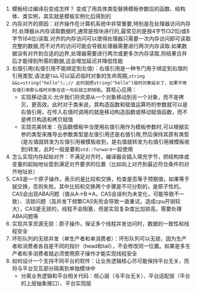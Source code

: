 1. 模板经过编译后变成怎样？
   变成了用具体类型替换模板参数后的函数、结构体、类实例，其实就是模板实例化后得到的
2. 内存对齐的原因：对齐操作在计算机系统中非常重要,特别是在处理器访问内存时.处理器从内存读取数据时,通常是按块进行的,最常见的是按4字节(32位)或8字节(64位)读取.对齐的内存访问可以使得处理器只需要一次内存访问即可读取完整的数据,而不对齐的访问可能会导致处理器需要进行两次内存读取.如果数据没有对齐到合适的边界,处理器需要进行两次或更多次内存读取,将结果合并后才能得到所需的数据,这会增加延迟并降低性能
3. 右值引用(右值引用不能绑定到左值)：右值引用是一种专门用于绑定到右值的引用类型,语法是`T&&`.可以延迟临时对象的生命周期,`string &&c=string("hello");;// 此时就把string("hello")临时对象延长了，如果不用右值引用那么临时对象在这一句后就立即销毁`。其核心应用：
   * 实现移动语义:允许我们将资源从一个对象移动到另一个对象，而不是拷贝，更高效。此时对于类来说，其构造函数和赋值运算符的参数就可以是右值引用，在传入右值时调用的就是移动构造函数或移动赋值函数，而不是拷贝构造和拷贝赋值
   * 实现完美转发：在函数模板中当使用右值引用作为模板参数时,可以根据实参的类型来推导出参数类型是左值引用还是右值引用,然后保持其原有类型(是左值就转发为左值引用被模板收到，是右值就转发为右值引用被模板收到)转发，此时一般是要和`std::forward`一起使用
4. 怎么实现内存起始对齐：不满足对齐时，编译器会插入填充字节，把结构体或变量的起始地址垫到满足对齐要求的位置（比如向上对齐到最近符合条件的对齐地址处）
5. CAS是一个原子操作，表示的是比较和交换，检查是否等于预期值，如果等于就交换，否则失败。其中比较和交换两个步骤是不可分割的，是原子性的。CAS会出现ABA问题（值从A->B->A，CAS会误判为未变化，可能导致不一致）、活锁问题（高并发下频繁CAS失败会导致一直重试，造成cpu开销较大），CAS是无锁的，线程不会阻塞，但是实现复杂度比加锁高，需要处理ABA问题等
6. 实现共享资源无锁：原子操作，保证多个线程并发访问时，数据的一致性和线程安全
7. 环形队列的无锁并发（单生产者和单消费者）：环形队列可以无锁，因为生产者和消费者各自是不同的指针（head和tail），不会修改同一位置。如果是多生产者和多消费者就必须使用原子操作才能实现线程安全
8. 如何设计一个支持不同平台的软件：让业务逻辑核心尽可能保持平台无关，而将与平台交互部分隔离到单独模块中
   * 分离业务逻辑和平台相关代码：核心层（与平台无关）、平台适配层（平台的上层抽象接口）、平台实现层